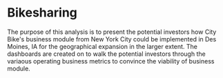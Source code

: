 # Bikesharing

The purpose of this analysis is to present the potential investors how City Bike's business module from New York City could be implemented in Des Moines, IA for the geographical expansion in the larger extent. The dashboards are created on to walk the potential investors through the variaous operating business metrics to convince the viability of business module.


